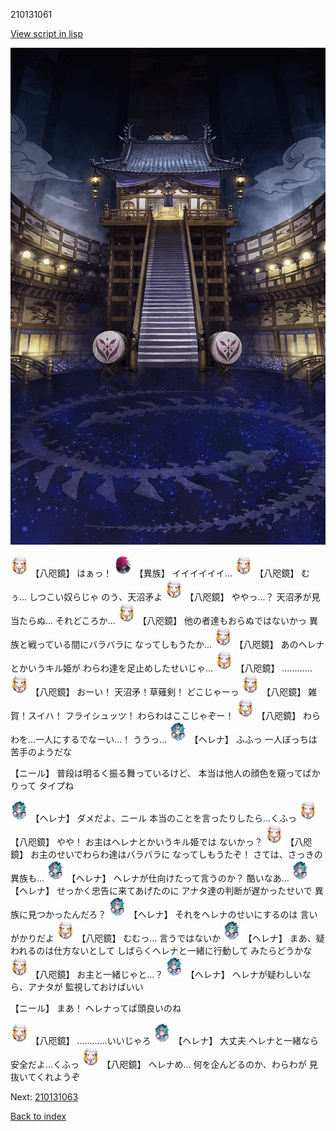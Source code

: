210131061

[View script in lisp](../scripts/210131061.txt)

![masamune_arena.png](../images/backgrounds/masamune_arena.png)

<img src="../images/units/500331.png" alt="500331.png" height="34"/>
【八咫鏡】
はぁっ！

<img src="../images/units/5809801.png" alt="5809801.png" height="34"/>
【異族】
イイイイイイ…

<img src="../images/units/500331.png" alt="500331.png" height="34"/>
【八咫鏡】
むぅ…
しつこい奴らじゃ
のう、天沼矛よ

<img src="../images/units/500331.png" alt="500331.png" height="34"/>
【八咫鏡】
ややっ…？
天沼矛が見当たらぬ…
それどころか…

<img src="../images/units/500331.png" alt="500331.png" height="34"/>
【八咫鏡】
他の者達もおらぬではないかっ
異族と戦っている間にバラバラに
なってしもうたか…

<img src="../images/units/500331.png" alt="500331.png" height="34"/>
【八咫鏡】
あのヘレナとかいうキル姫が
わらわ達を足止めしたせいじゃ…

<img src="../images/units/500331.png" alt="500331.png" height="34"/>
【八咫鏡】
…………

<img src="../images/units/500331.png" alt="500331.png" height="34"/>
【八咫鏡】
おーい！
天沼矛！草薙剣！
どこじゃーっ

<img src="../images/units/500331.png" alt="500331.png" height="34"/>
【八咫鏡】
雑賀！スイハ！
フライシュッツ！
わらわはここじゃぞー！

<img src="../images/units/500331.png" alt="500331.png" height="34"/>
【八咫鏡】
わらわを…一人にするでなーい…！
ううっ…

<img src="../images/units/5302811.png" alt="5302811.png" height="34"/>
【ヘレナ】
ふふっ
一人ぼっちは苦手のようだな

【ニール】
普段は明るく振る舞っているけど、
本当は他人の顔色を窺ってばかりって
タイプね

<img src="../images/units/5302811.png" alt="5302811.png" height="34"/>
【ヘレナ】
ダメだよ、ニール
本当のことを言ったりしたら…くふっ

<img src="../images/units/500331.png" alt="500331.png" height="34"/>
【八咫鏡】
やや！
お主はヘレナとかいうキル姫では
ないかっ？

<img src="../images/units/500331.png" alt="500331.png" height="34"/>
【八咫鏡】
お主のせいでわらわ達はバラバラに
なってしもうたぞ！
さては、さっきの異族も…

<img src="../images/units/5302811.png" alt="5302811.png" height="34"/>
【ヘレナ】
ヘレナが仕向けたって言うのか？
酷いなあ…

<img src="../images/units/5302811.png" alt="5302811.png" height="34"/>
【ヘレナ】
せっかく忠告に来てあげたのに
アナタ達の判断が遅かったせいで
異族に見つかったんだろ？

<img src="../images/units/5302811.png" alt="5302811.png" height="34"/>
【ヘレナ】
それをヘレナのせいにするのは
言いがかりだよ

<img src="../images/units/500331.png" alt="500331.png" height="34"/>
【八咫鏡】
むむっ…
言うではないか

<img src="../images/units/5302811.png" alt="5302811.png" height="34"/>
【ヘレナ】
まあ、疑われるのは仕方ないとして
しばらくヘレナと一緒に行動して
みたらどうかな

<img src="../images/units/500331.png" alt="500331.png" height="34"/>
【八咫鏡】
お主と一緒じゃと…？

<img src="../images/units/5302811.png" alt="5302811.png" height="34"/>
【ヘレナ】
ヘレナが疑わしいなら、アナタが
監視しておけばいい

【ニール】
まあ！
ヘレナってば頭良いのね

<img src="../images/units/500331.png" alt="500331.png" height="34"/>
【八咫鏡】
…………いいじゃろ

<img src="../images/units/5302811.png" alt="5302811.png" height="34"/>
【ヘレナ】
大丈夫
ヘレナと一緒なら安全だよ…くふっ

<img src="../images/units/500331.png" alt="500331.png" height="34"/>
【八咫鏡】
ヘレナめ…
何を企んどるのか、わらわが
見抜いてくれようぞ

Next: [210131063](210131063.md)

[Back to index](index.md)
